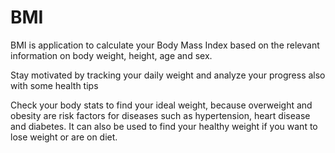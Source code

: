 # BMI

BMI is application to calculate your Body Mass Index based on the relevant information on body weight, height, age and sex.

Stay motivated by tracking your daily weight and analyze your progress also with some health tips

Check your body stats to find your ideal weight, because overweight and obesity are risk factors for diseases such as hypertension, heart disease and diabetes. It can also be used to find your healthy weight if you want to lose weight or are on diet.
